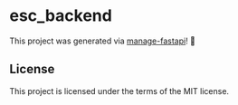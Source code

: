 # esc_backend

This project was generated via [manage-fastapi](https://ycd.github.io/manage-fastapi/)! :tada:

## License

This project is licensed under the terms of the MIT license.
